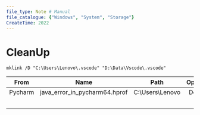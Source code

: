 ```yaml
---
file_type: Note # Manual
file_catalogue: {"Windows", "System", "Storage"}
CreateTime: 2022
---
```


# CleanUp
```windows
mklink /D "C:\Users\Lenovo\.vscode" "D:\Data\Vscode\.vscode"
```



|  From   |             Name              |       Path        | Option |
|:-------:|:-----------------------------:|:-----------------:|:------:|
| Pycharm | java_error_in_pycharm64.hprof | C:\\Users\\Lenovo | Delet  |
|         |                               |                   |        |
|         |                               |                   |        |
|         |                               |                   |        |
|         |                               |                   |        |
|         |                               |                   |        |